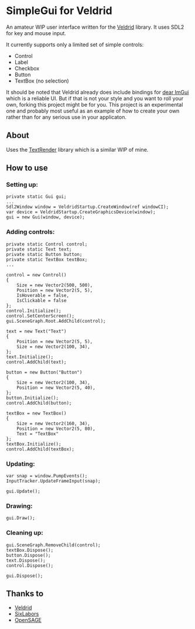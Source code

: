 # SimpleGui for Veldrid

An amateur WIP user interface written for the [Veldrid](https://github.com/mellinoe/veldrid) library. It uses SDL2 for key and mouse input.

It currently supports only a limited set of simple controls:

* Control
* Label
* Checkbox
* Button
* TextBox (no selection)

It should be noted that Veldrid already does include bindings for [dear ImGui](https://github.com/ocornut/imgui) which is a reliable UI. But if that is not your style and you want to roll your own, forking this project might be for you. This project is an experimental one and probably most useful as an example of how to create your own rather than for any serious use in your applicaton.

## About

Uses the [TextRender](https://github.com/drogoganor/TextRender) library which is a similar WIP of mine.

## How to use

### Setting up:

```
private static Gui gui;
...
Sdl2Window window = VeldridStartup.CreateWindow(ref windowCI);
var device = VeldridStartup.CreateGraphicsDevice(window);
gui = new Gui(window, device);
```

### Adding controls:

```
private static Control control;
private static Text text;
private static Button button;
private static TextBox textBox;
...

control = new Control()
{
    Size = new Vector2(500, 500),
    Position = new Vector2(5, 5),
    IsHoverable = false,
    IsClickable = false
};
control.Initialize();
control.SetCenterScreen();
gui.SceneGraph.Root.AddChild(control);

text = new Text("Text")
{
    Position = new Vector2(5, 5),
    Size = new Vector2(100, 34),
};
text.Initialize();
control.AddChild(text);

button = new Button("Button")
{
    Size = new Vector2(100, 34),
    Position = new Vector2(5, 40),
};
button.Initialize();
control.AddChild(button);

textBox = new TextBox()
{
    Size = new Vector2(160, 34),
    Position = new Vector2(5, 80),
    Text = "TextBox"
};
textBox.Initialize();
control.AddChild(textBox);
```

### Updating:

```
var snap = window.PumpEvents();
InputTracker.UpdateFrameInput(snap);

gui.Update();
```

### Drawing:

```
gui.Draw();
```

### Cleaning up:

```
gui.SceneGraph.RemoveChild(control);
textBox.Dispose();
button.Dispose();
text.Dispose();
control.Dispose();

gui.Dispose();
```

## Thanks to

* [Veldrid](https://github.com/mellinoe/veldrid)
* [SixLabors](https://github.com/SixLabors)
* [OpenSAGE](https://github.com/OpenSAGE/OpenSAGE)
